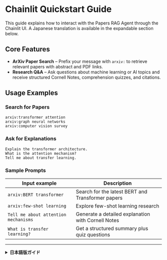 # Chainlit Quickstart Guide

This guide explains how to interact with the Papers RAG Agent through the Chainlit UI. A Japanese translation is available in the expandable section below.

## Core Features

- **ArXiv Paper Search** – Prefix your message with `arxiv:` to retrieve relevant papers with abstract and PDF links.
- **Research Q&A** – Ask questions about machine learning or AI topics and receive structured Cornell Notes, comprehension quizzes, and citations.

## Usage Examples

### Search for Papers

```text
arxiv:transformer attention
arxiv:graph neural networks
arxiv:computer vision survey
```

### Ask for Explanations

```text
Explain the transformer architecture.
What is the attention mechanism?
Tell me about transfer learning.
```

### Sample Prompts

| Input example | Description |
|---------------|-------------|
| `arxiv:BERT transformer` | Search for the latest BERT and Transformer papers |
| `arxiv:few-shot learning` | Explore few-shot learning research |
| `Tell me about attention mechanisms` | Generate a detailed explanation with Cornell Notes |
| `What is transfer learning?` | Get a structured summary plus quiz questions |

---

<details>
<summary><strong>日本語版ガイド</strong></summary>

## Papers RAG Agent の使い方

### 主な機能

- **ArXiv論文検索** – メッセージの先頭に `arxiv:` を付けることで関連論文を検索し、アブストラクトとPDFリンクを取得できます。
- **研究解説** – 機械学習・AI分野の質問に対して、Cornell Note形式の要約・理解度チェッククイズ・参考文献を生成します。

### 利用例

#### 論文を探す場合

```text
arxiv:transformer attention
arxiv:graph neural networks
arxiv:computer vision survey
```

#### 技術について質問する場合

```text
Transformerアーキテクチャの仕組みを教えてください
アテンション機構とは何ですか？
転移学習について詳しく教えて
```

#### サンプルプロンプト

| 入力例 | 説明 |
|--------|------|
| `arxiv:BERT transformer` | BERTとTransformerに関する最新論文を検索 |
| `arxiv:few-shot learning` | Few-shot学習の研究論文を探索 |
| `アテンション機構について教えて` | Cornell Note形式の解説とクイズを生成 |
| `転移学習について詳しく教えて` | 転移学習の詳細解説と理解度チェック |

</details>
